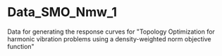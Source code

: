 # Data_SMO_Nmw_1
Data for generating the response curves for "Topology Optimization for harmonic vibration problems using a density-weighted norm objective function"

